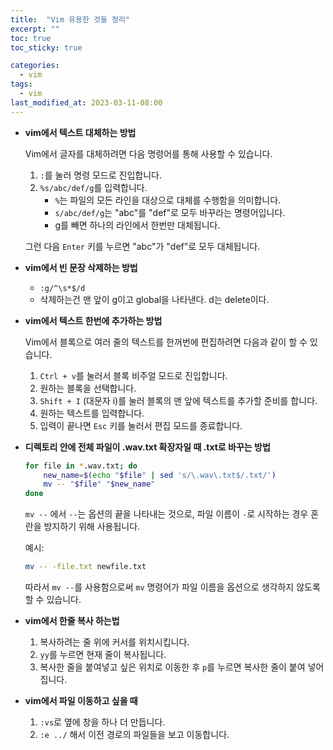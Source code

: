 ```yaml
---
title:  "Vim 유용한 것들 정리"
excerpt: ""
toc: true
toc_sticky: true

categories:
  - vim
tags:
  - vim
last_modified_at: 2023-03-11-08:00
---
```

   

  

- **vim에서 텍스트 대체하는 방법**

    Vim에서 글자를 대체하려면 다음 명령어를 통해 사용할 수 있습니다.

    1. `:`를 눌러 명령 모드로 진입합니다.
    2. `%s/abc/def/g`를 입력합니다.
        - `%`는 파일의 모든 라인을 대상으로 대체를 수행함을 의미합니다.
        - `s/abc/def/g`는 "abc"를 "def"로 모두 바꾸라는 명령어입니다.
        - g를 빼면 하나의 라인에서 한번만 대체됩니다.

    그런 다음 `Enter` 키를 누르면 "abc"가 "def"로 모두 대체됩니다.
  
- **vim에서 빈 문장 삭제하는 방법**
  - `:g/^\s*$/d`
  - 삭제하는건 맨 앞이 g이고 global을 나타낸다. d는 delete이다.
  
- **vim에서 텍스트 한번에 추가하는 방법**

    Vim에서 블록으로 여러 줄의 텍스트를 한꺼번에 편집하려면 다음과 같이 할 수 있습니다.

    1. `Ctrl + v`를 눌러서 블록 비주얼 모드로 진입합니다.
    2. 원하는 블록을 선택합니다.
    3. `Shift + I` (대문자 i)를 눌러 블록의 맨 앞에 텍스트를 추가할 준비를 합니다.
    4. 원하는 텍스트를 입력합니다.
    5. 입력이 끝나면 `Esc` 키를 눌러서 편집 모드를 종료합니다.

- **디렉토리 안에 전체 파일이 .wav.txt 확장자일 때 .txt로 바꾸는 방법**

    ```bash
    for file in *.wav.txt; do
        new_name=$(echo "$file" | sed 's/\.wav\.txt$/.txt/')
        mv -- "$file" "$new_name"
    done
    ```

    `mv --` 에서 `--`는 옵션의 끝을 나타내는 것으로, 파일 이름이 `-`로 시작하는 경우 혼란을 방지하기 위해 사용됩니다.

    예시:

    ```bash
    mv -- -file.txt newfile.txt
    ```

    따라서 `mv --`를 사용함으로써 `mv` 명령어가 파일 이름을 옵션으로 생각하지 않도록 할 수 있습니다.
  
- **vim에서 한줄 복사 하는법**
    1. 복사하려는 줄 위에 커서를 위치시킵니다.
    2. `yy`를 누르면 현재 줄이 복사됩니다.
    3. 복사한 줄을 붙여넣고 싶은 위치로 이동한 후 `p`를 누르면 복사한 줄이 붙여 넣어집니다.

- **vim에서 파일 이동하고 싶을 때**
    1. `:vs`로 옆에 창을 하나 더 만듭니다.
    2. `:e ../` 해서 이전 경로의 파일들을 보고 이동합니다.
